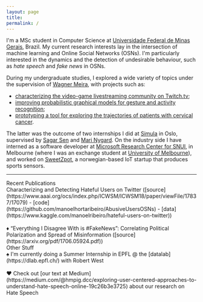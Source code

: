 ```yaml
---
layout: page
title: 
permalink: /
---
```



I'm a  MSc student in Computer Science at [Universidade Federal de Minas Gerais][dcc], Brazil. 
My current research interests lay in the intersection of machine learning and Online Social Networks (OSNs). 
I'm particularly interested in the dynamics and the detection of undesirable behaviour, such as *hate speech* and *fake news* in OSNs. 


During my undergraduate studies, I explored a wide variety of topics under the supervision of [Wagner Meira][meira], with projects such as:
-  [characterizing the video-game livestreaming community on Twitch.tv][1]; 
- [improving probabilistic graphical models for gesture and activity recognition][2];
- [prototyping a tool for exploring the trajectories of patients with cervical cancer][3]. 

The latter was the outcome of two internships I did at [Simula][simula] in Oslo, supervised by [Sagar Sen][sagar] and [Mari Nygard][mari]. 
On the industry side I have interned as a software developer at [Microsoft Research Center for SNUI][snui], 
in Melbourne (where I was an exchange student at [University of Melbourne][unimelb]), and worked on [SweetZpot][sweetzpot], 
a norwegian-based IoT startup that produces sports sensors. 

---

<div class="news" markdown="1">

<div class="table_cell" markdown="1">
<div class="table_cell_header">Recent Publications</div>

<span class="papertitle">
Characterizing and Detecting Hateful Users on Twitter 
</span>
<span class="source">
([source](https://www.aaai.org/ocs/index.php/ICWSM/ICWSM18/paper/viewFile/17837/17079) - [code](https://github.com/manoelhortaribeiro/AbusiveUsersOSNs) - [data](https://www.kaggle.com/manoelribeiro/hateful-users-on-twitter))</span>
<br /> 
<br />
<span class="papertitle">
&diams; “Everything I Disagree With is #FakeNews”: Correlating Political Polarization and Spread of Misinformation 
</span> 
<span class="source">([source](https://arxiv.org/pdf/1706.05924.pdf)) </span>

</div>

<div class="table_cell" markdown="1">
<div class="table_cell_header">Other Stuff</div>

<span class="papertitle">
&spades; I'm currently doing a Summer Internship in EPFL @ the [datalab](https://dlab.epfl.ch/) with Robert West </span>
<br /> 
<br />
<span class="papertitle">
&hearts; Check out [our text at Medium](https://medium.com/@hmpig.dcc/exploring-user-centered-approaches-to-understand-hate-speech-online-19c26b3e3725) about our research on Hate Speech </span>
</div>
</div>

[meira]: http://homepages.dcc.ufmg.br/~meira/
[mari]: https://www.kreftregisteret.no/en/Research/Scientist-at-the-Cancer-registry/Mari-Nygard/
[sagar]: https://www.simula.no/people/sagar
[sweetzpot]: https://www.sweetzpot.com/
[simula]: https://www.simula.no/
[snui]: http://www.socialnui.unimelb.edu.au/
[dcc]: http://www.dcc.ufmg.br/dcc/
[unimelb]: http://www.unimelb.edu.au/
[1]: http://homepages.dcc.ufmg.br/~lcerf/publications/articles/Modeling%20and%20Analyzing%20the%20Video%20Game%20Live-Streaming%20Community.pdf
[2]: https://arxiv.org/abs/1704.00172
[3]: https://arxiv.org/abs/1704.00180
